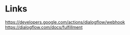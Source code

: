 ﻿# Links
https://developers.google.com/actions/dialogflow/webhook
https://dialogflow.com/docs/fulfillment
